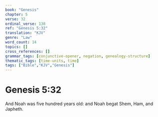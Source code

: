 ```yaml
---
book: "Genesis"
chapter: 5
verse: 32
ordinal_verse: 138
ref: "Genesis 5:32"
translation: "KJV"
genre: "Law"
word_count: 14
topics: []
cross_references: []
grammar_tags: [conjunctive-opener, negation, genealogy-structure]
thematic_tags: [time-units, time]
tags: ["Bible","KJV","Genesis"]
---
```


# Genesis 5:32

And Noah was five hundred years old: and Noah begat Shem, Ham, and Japheth.
